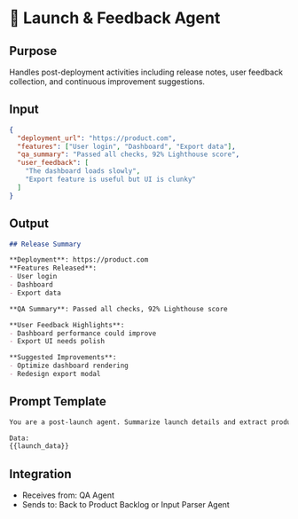 # 🚀 Launch & Feedback Agent

## Purpose
Handles post-deployment activities including release notes, user feedback collection, and continuous improvement suggestions.

## Input
```json
{
  "deployment_url": "https://product.com",
  "features": ["User login", "Dashboard", "Export data"],
  "qa_summary": "Passed all checks, 92% Lighthouse score",
  "user_feedback": [
    "The dashboard loads slowly",
    "Export feature is useful but UI is clunky"
  ]
}
```

## Output
```md
## Release Summary

**Deployment**: https://product.com
**Features Released**:
- User login
- Dashboard
- Export data

**QA Summary**: Passed all checks, 92% Lighthouse score

**User Feedback Highlights**:
- Dashboard performance could improve
- Export UI needs polish

**Suggested Improvements**:
- Optimize dashboard rendering
- Redesign export modal
```

## Prompt Template
```txt
You are a post-launch agent. Summarize launch details and extract product feedback insights for future iterations.

Data:
{{launch_data}}
```

## Integration
- Receives from: QA Agent
- Sends to: Back to Product Backlog or Input Parser Agent

